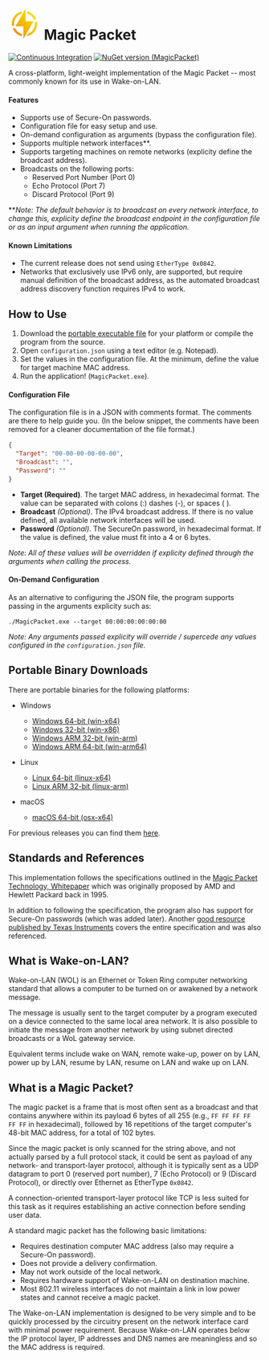 # ![Logo](https://raw.githubusercontent.com/ceronus/magic-packet/master/icons/icon-64x64.png) Magic Packet
[![Continuous Integration](https://github.com/ceronus/magic-packet/actions/workflows/continuous-integration.yml/badge.svg)](https://github.com/ceronus/magic-packet/actions/workflows/continuous-integration.yml)
[![NuGet version (MagicPacket)](https://img.shields.io/nuget/v/magicpacket?style=for-the-badge)](https://www.nuget.org/packages/magicpacket/)  

A cross-platform, light-weight implementation of the Magic Packet -- most commonly known for its use in Wake-on-LAN.


#### Features
- Supports use of Secure-On passwords.
- Configuration file for easy setup and use.
- On-demand configuration as arguments (bypass the configuration file).
- Supports multiple network interfaces**.
- Supports targeting machines on remote networks (explicity define the broadcast address).
- Broadcasts on the following ports:
  - Reserved Port Number (Port 0)
  - Echo Protocol (Port 7)
  - Discard Protocol (Port 9)

***Note: The default behavior is to broadcast on every network interface, to change this, explicity define the broadcast endpoint in the configuration file or as an input argument when running the application.*

#### Known Limitations
- The current release does not send using `EtherType 0x0842`.
- Networks that exclusively use IPv6 only, are supported, but require manual definition of the broadcast address, as the automated broadcast address discovery function requires IPv4 to work.


## How to Use
1. Download the [portable executable file](https://github.com/ceronus/magic-packet#portable-binary-downloads) for your platform or compile the program from the source.
2. Open `configuration.json` using a text editor (e.g. Notepad).
3. Set the values in the configuration file. At the minimum, define the value for target machine MAC address.
4. Run the application! (`MagicPacket.exe`).


#### Configuration File
The configuration file is in a JSON with comments format.
The comments are there to help guide you. (In the below snippet, the comments have been removed for a cleaner documentation of the file format.)

```json
{
  "Target": "00-00-00-00-00-00",
  "Broadcast": "",
  "Password": ""
}
```

- **Target (Required)**. The target MAC address, in hexadecimal format. The value can be separated with colons (:) dashes (-), or spaces ( ).
- **Broadcast** *(Optional)*. The IPv4 broadcast address. If there is no value defined, all available network interfaces will be used.
- **Password** *(Optional)*. The SecureOn password, in hexadecimal format. If the value is defined, the value must fit into a 4 or 6 bytes.

*Note: All of these values will be overridden if explicity defined through the arguments when calling the process.*


#### On-Demand Configuration
As an alternative to configuring the JSON file, the program supports passing in the arguments explicity such as:
```
./MagicPacket.exe --target 00:00:00:00:00:00
```

*Note: Any arguments passed explicity will override / supercede any values configured in the `configuration.json` file.*


## Portable Binary Downloads
There are portable binaries for the following platforms:

- Windows
  - [Windows 64-bit (win-x64)](https://github.com/ceronus/magic-packet/releases/download/v1.1.0/win-x64.zip)
  - [Windows 32-bit (win-x86)](https://github.com/ceronus/magic-packet/releases/download/v1.1.0/win-x86.zip)
  - [Windows ARM 32-bit (win-arm)](https://github.com/ceronus/magic-packet/releases/download/v1.1.0/win-arm.zip)
  - [Windows ARM 64-bit (win-arm64)](https://github.com/ceronus/magic-packet/releases/download/v1.1.0/win-arm64.zip)

- Linux
  - [Linux 64-bit (linux-x64)](https://github.com/ceronus/magic-packet/releases/download/v1.1.0/linux-x64.zip)
  - [Linux ARM 32-bit (linux-arm)](https://github.com/ceronus/magic-packet/releases/download/v1.1.0/linux-arm.zip)

- macOS
  - [macOS 64-bit (osx-x64)](https://github.com/ceronus/magic-packet/releases/download/v1.1.0/osx-x64.zip)

For previous releases you can find them [here](https://github.com/ceronus/magic-packet/releases).


## Standards and References
This implementation follows the specifications outlined in the 
[Magic Packet Technology, Whitepaper](https://github.com/ceronus/magic-packet/blob/master/docs/20213-amd-magic-packet-technology-whitepaper.pdf) 
which was originally proposed by AMD and Hewlett Packard back in 1995.

In addition to following the specification, the program also has support for Secure-On passwords (which was added later). 
Another [good resource published by Texas Instruments](https://github.com/ceronus/magic-packet/blob/master/docs/dp83822-texas-instruments-wake-on-lan.pdf) 
covers the entire specification and was also referenced.


## What is Wake-on-LAN?
Wake-on-LAN (WOL) is an Ethernet or Token Ring computer networking standard that allows a computer to be turned on or awakened by a network message.

The message is usually sent to the target computer by a program executed on a device connected to the same local area network. It is also possible to initiate the message from another network by using subnet directed broadcasts or a WoL gateway service.

Equivalent terms include wake on WAN, remote wake-up, power on by LAN, power up by LAN, resume by LAN, resume on LAN and wake up on LAN.


## What is a Magic Packet?
The magic packet is a frame that is most often sent as a broadcast and that contains anywhere within its payload 6 bytes 
of all 255 (e.g., `FF FF FF FF FF FF` in hexadecimal), followed by 16 repetitions of the target computer's 48-bit MAC 
address, for a total of 102 bytes.

Since the magic packet is only scanned for the string above, and not actually parsed by a full protocol stack, it could be
sent as payload of any network- and transport-layer protocol, although it is typically sent as a UDP datagram to port 0 
(reserved port number), 7 (Echo Protocol) or 9 (Discard Protocol), or directly over Ethernet as EtherType `0x0842`.

A connection-oriented transport-layer protocol like TCP is less suited for this task as it requires establishing an active 
connection before sending user data.

A standard magic packet has the following basic limitations:

- Requires destination computer MAC address (also may require a Secure-On password).
- Does not provide a delivery confirmation.
- May not work outside of the local network.
- Requires hardware support of Wake-on-LAN on destination machine.
- Most 802.11 wireless interfaces do not maintain a link in low power states and cannot receive a magic packet.

The Wake-on-LAN implementation is designed to be very simple and to be quickly processed by the circuitry present on 
the network interface card with minimal power requirement. Because Wake-on-LAN operates below the IP protocol layer, 
IP addresses and DNS names are meaningless and so the MAC address is required.
